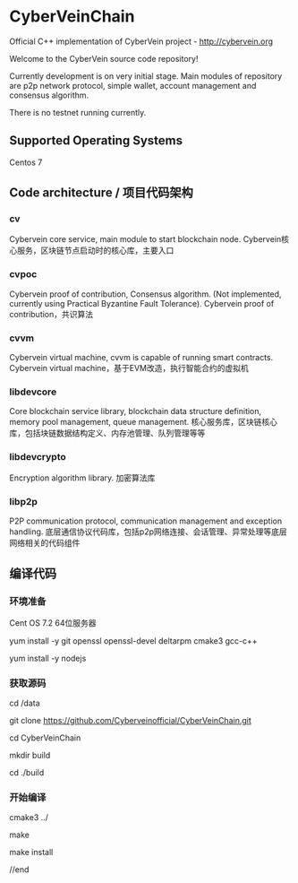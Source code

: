# CyberVeinChain
Official C++ implementation of CyberVein project - <http://cybervein.org>

Welcome to the CyberVein source code repository!

Currently development is on very initial stage. Main modules of repository are p2p network protocol, simple wallet, account management and consensus algorithm.

There is no testnet running currently.

## Supported Operating Systems
Centos 7


## Code architecture / 项目代码架构
### cv
Cybervein core service, main module to start blockchain node.
Cybervein核心服务，区块链节点启动时的核心库，主要入口
### cvpoc
Cybervein proof of contribution, Consensus algorithm. (Not implemented, currently using Practical Byzantine Fault Tolerance).
Cybervein proof of contribution，共识算法
### cvvm
Cybervein virtual machine, cvvm is capable of running smart contracts.
Cybervein virtual machine，基于EVM改造，执行智能合约的虚拟机
### libdevcore
Core blockchain service library, blockchain data structure definition, memory pool management, queue management.
核心服务库，区块链核心库，包括块链数据结构定义、内存池管理、队列管理等等
### libdevcrypto
Encryption algorithm library.
加密算法库
### libp2p
P2P communication protocol, communication management and exception handling.
底层通信协议代码库，包括p2p网络连接、会话管理、异常处理等底层网络相关的代码组件

## 编译代码
### 环境准备
Cent OS 7.2 64位服务器

yum install -y git openssl openssl-devel deltarpm cmake3 gcc-c++

yum install -y nodejs

### 获取源码
cd /data

git clone https://github.com/Cyberveinofficial/CyberVeinChain.git

cd CyberVeinChain

mkdir build

cd ./build

### 开始编译
cmake3 ../

make

make install

//end

